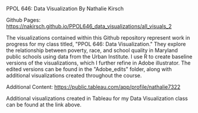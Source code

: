 PPOL 646: Data Visualization
By Nathalie Kirsch

Github Pages:
https://nakirsch.github.io/PPOL646_data_visualizations/all_visuals_2

The visualizations contained within this Github repository represent work in progress for my class titled, "PPOL 646: Data Visualization." They explore the relationship between poverty, race, and school quality in Maryland public schools using data from the Urban Institute. I use R to create baseline versions of the visualizations, which I further refine in Adobe illustrator. The edited versions can be found in the "Adobe_edits" folder, along with additional visualizations created throughout the course.

Additional Content:
https://public.tableau.com/app/profile/nathalie7322

Additional visualizations created in Tableau for my Data Visualization class can be found at the link above.
